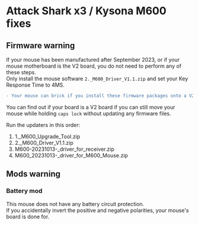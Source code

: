 # Attack Shark x3 / Kysona M600 fixes

## Firmware warning
If your mouse has been manufactured after September 2023, or if your mouse motherboard is the V2 board, you do not need to perform any of these steps.  
Only install the mouse software `2._M600_Driver_V1.1.zip` and set your Key Response Time to 4MS.  
```diff
- Your mouse can brick if you install these firmware packages onto a V2 Attack Shark x3.
```

You can find out if your board is a V2 board if you can still move your mouse while holding `caps lock` without updating any firmware files.

Run the updaters in this order:

1. 1._M600_Upgrade_Tool.zip
2. 2._M600_Driver_V1.1.zip
3. M600-20231013-_driver_for_receiver.zip
4. M600_20231013-_driver_for_M600_Mouse.zip

## Mods warning

### Battery mod
This mouse does not have any battery circuit protection.  
If you accidentally invert the positive and negative polarities, your mouse's board is done for.  
